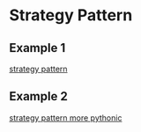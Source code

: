 
# Strategy Pattern

## Example 1

[strategy pattern](https://github.com/ArjanCodes/2021-strategy-parameters)

## Example 2

[strategy pattern more pythonic](https://github.com/ArjanCodes/2021-pythonic-strategy)
